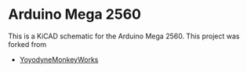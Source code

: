 # Arduino Mega 2560
This is a KiCAD schematic for the Arduino Mega 2560. This project was forked from 

- [YoyodyneMonkeyWorks](https://github.com/YoyodyneMonkeyWorks/KiCad)
